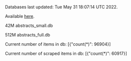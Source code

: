 Databases last updated: Tue May 31 18:07:14 UTC 2022. 

Available [here](https://github.com/cbeauhilton/ash-db/releases).


42M	abstracts_small.db

512M	abstracts_full.db

Current number of items in db:
[{"count(*)": 96904}]

Current number of scraped items in db:
[{"count(*)": 60917}]
